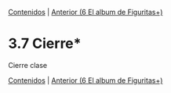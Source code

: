 [Contenidos](../Contenidos.md) \| [Anterior (6 El album de Figuritas+)](06_Figuritas.md)

# 3.7 Cierre*

Cierre clase



[Contenidos](../Contenidos.md) \| [Anterior (6 El album de Figuritas+)](06_Figuritas.md)

